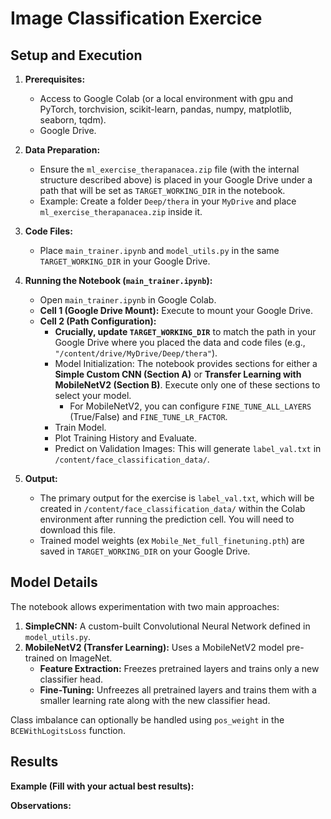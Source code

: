 # Image Classification Exercice
## Setup and Execution

1.  **Prerequisites:**
    *   Access to Google Colab (or a local environment with gpu and PyTorch, torchvision, scikit-learn, pandas, numpy, matplotlib, seaborn, tqdm).
    *   Google Drive.

2.  **Data Preparation:**
    *   Ensure the `ml_exercise_therapanacea.zip` file (with the internal structure described above) is placed in your Google Drive under a path that will be set as `TARGET_WORKING_DIR` in the notebook.
    *   Example: Create a folder `Deep/thera` in your `MyDrive` and place `ml_exercise_therapanacea.zip` inside it.

3.  **Code Files:**
    *   Place `main_trainer.ipynb` and `model_utils.py` in the same `TARGET_WORKING_DIR` in your Google Drive.

4.  **Running the Notebook (`main_trainer.ipynb`):**
    *   Open `main_trainer.ipynb` in Google Colab.
    *   **Cell 1 (Google Drive Mount):** Execute to mount your Google Drive.
    *   **Cell 2 (Path Configuration):**
        *   **Crucially, update `TARGET_WORKING_DIR`** to match the path in your Google Drive where you placed the data and code files (e.g., `"/content/drive/MyDrive/Deep/thera"`).
        *   Model Initialization: The notebook provides sections for either a **Simple Custom CNN (Section A)** or **Transfer Learning with MobileNetV2 (Section B)**. Execute only one of these sections to select your model.
            *   For MobileNetV2, you can configure `FINE_TUNE_ALL_LAYERS` (True/False) and `FINE_TUNE_LR_FACTOR`.
        *   Train Model.
        *   Plot Training History and Evaluate.
        *   Predict on Validation Images: This will generate `label_val.txt` in `/content/face_classification_data/`.

5.  **Output:**
    *   The primary output for the exercise is `label_val.txt`, which will be created in `/content/face_classification_data/` within the Colab environment after running the prediction cell. You will need to download this file.
    *   Trained model weights (ex `Mobile_Net_full_finetuning.pth`) are saved in `TARGET_WORKING_DIR` on your Google Drive.

## Model Details

The notebook allows experimentation with two main approaches:

1.  **SimpleCNN:** A custom-built Convolutional Neural Network defined in `model_utils.py`.
2.  **MobileNetV2 (Transfer Learning):** Uses a MobileNetV2 model pre-trained on ImageNet.
    *   **Feature Extraction:** Freezes pretrained layers and trains only a new classifier head.
    *   **Fine-Tuning:** Unfreezes all pretrained layers and trains them with a smaller learning rate along with the new classifier head.

Class imbalance can optionally be handled using `pos_weight` in the `BCEWithLogitsLoss` function.

## Results


**Example (Fill with your actual best results):**

**Observations:**

